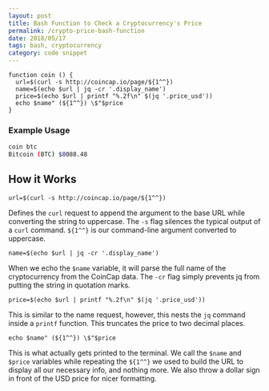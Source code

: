 ```yaml
---
layout: post
title: Bash Function to Check a Cryptocurrency's Price
permalink: /crypto-price-bash-function
date: 2018/05/17
tags: bash, cryptocurrency
category: code snippet
---
```




```
function coin () {
  url=$(curl -s http://coincap.io/page/${1^^})
  name=$(echo $url | jq -cr '.display_name')
  price=$(echo $url | printf "%.2f\n" $(jq '.price_usd'))
  echo $name" (${1^^}) \$"$price
}
```

### Example Usage

```bash
coin btc
Bitcoin (BTC) $8088.48
```


## How it Works

```
url=$(curl -s http://coincap.io/page/${1^^})
```
Defines the `curl` request to append the argument to the base URL while converting the string to uppercase. The `-s` flag silences the typical output of a `curl` command. `${1^^}` is our command-line argument converted to uppercase.

```
name=$(echo $url | jq -cr '.display_name')
```
When we echo the `$name` variable, it will parse the full name of the cryptocurrency from the CoinCap data. The `-cr` flag simply prevents jq from putting the string in quotation marks.

```
price=$(echo $url | printf "%.2f\n" $(jq '.price_usd'))
```
This is similar to the name request, however, this nests the `jq` command inside a `printf` function. This truncates the price to two decimal places.

```
echo $name" (${1^^}) \$"$price
```
This is what actually gets printed to the terminal. We call the `$name` and `$price` variables while repeating the `${1^^}` we used to build the URL to display all our necessary info, and nothing more. We also throw a dollar sign in front of the USD price for nicer formatting.
